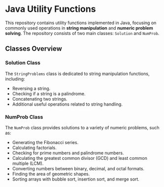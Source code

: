 # Java Utility Functions

This repository contains utility functions implemented in Java, focusing on commonly used operations in **string manipulation** and **numeric problem solving**. The repository consists of two main classes: `Solution` and `NumProb`.

## Classes Overview

### Solution Class

The `StringProblems` class is dedicated to string manipulation functions, including:
- Reversing a string.
- Checking if a string is a palindrome.
- Concatenating two strings.
- Additional useful operations related to string handling.

### NumProb Class

The `NumProb` class provides solutions to a variety of numeric problems, such as:
- Generating the Fibonacci series.
- Calculating factorials.
- Checking for prime numbers and palindrome numbers.
- Calculating the greatest common divisor (GCD) and least common multiple (LCM).
- Converting numbers between binary, decimal, and octal formats.
- Finding the area of geometric shapes.
- Sorting arrays with bubble sort, insertion sort, and merge sort.

